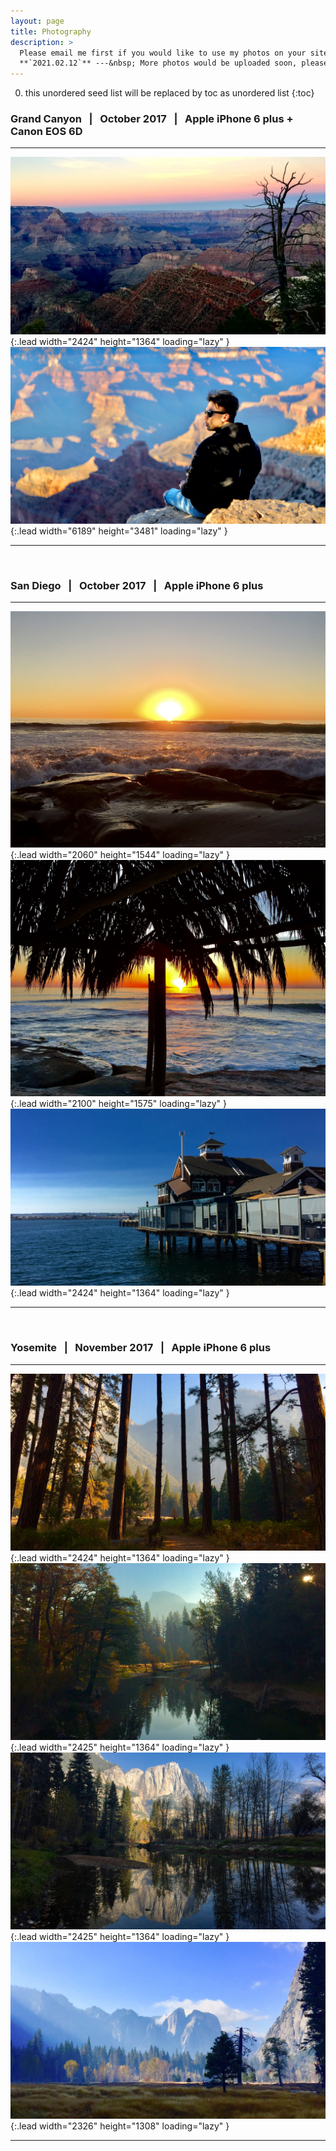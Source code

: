 ```yaml
---
layout: page
title: Photography
description: >
  Please email me first if you would like to use my photos on your sites or any applications. <br><br>
  **`2021.02.12`** ---&nbsp; More photos would be uploaded soon, please stay tuned.
---
```


0. this unordered seed list will be replaced by toc as unordered list
{:toc}

### Grand Canyon &nbsp;&nbsp;\|&nbsp;&nbsp;  October 2017  &nbsp;&nbsp;\|&nbsp;&nbsp;  Apple iPhone 6 plus + Canon EOS 6D

---

![Full-width image](/assets/img/photog/grand-canyon-1.jpg){:.lead width="2424" height="1364" loading="lazy" }
![Full-width image](/assets/img/photog/grand-canyon-2.jpg){:.lead width="6189" height="3481" loading="lazy" }

---

<br>

### San Diego &nbsp;&nbsp;\|&nbsp;&nbsp;  October 2017  &nbsp;&nbsp;\|&nbsp;&nbsp;  Apple iPhone 6 plus

---

![Full-width image](/assets/img/photog/san-diego-1.jpg){:.lead width="2060" height="1544" loading="lazy" }
![Full-width image](/assets/img/photog/san-diego-2.jpg){:.lead width="2100" height="1575" loading="lazy" }
![Full-width image](/assets/img/photog/san-diego-3.jpg){:.lead width="2424" height="1364" loading="lazy" }

---

<br>

### Yosemite &nbsp;&nbsp;\|&nbsp;&nbsp;  November 2017  &nbsp;&nbsp;\|&nbsp;&nbsp;  Apple iPhone 6 plus

---

![Full-width image](/assets/img/photog/yosemite-1.jpg){:.lead width="2424" height="1364" loading="lazy" }
![Full-width image](/assets/img/photog/yosemite-2.jpg){:.lead width="2425" height="1364" loading="lazy" }
![Full-width image](/assets/img/photog/yosemite-3.jpg){:.lead width="2425" height="1364" loading="lazy" }
![Full-width image](/assets/img/photog/yosemite-4.jpg){:.lead width="2326" height="1308" loading="lazy" }

---
